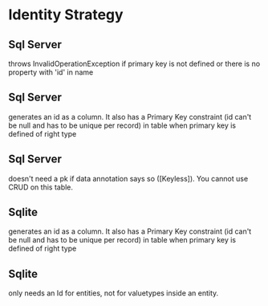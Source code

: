 # Identity Strategy
## Sql Server
throws InvalidOperationException if primary key is not defined or there is no property with 'id' in name  
## Sql Server
generates an id as a column. It also has a Primary Key constraint (id can't be null and has to be unique per record) in table when primary key is defined of right type  
## Sql Server
doesn't need a pk if data annotation says so ([Keyless]). You cannot use CRUD on this table.  
## Sqlite
generates an id as a column. It also has a Primary Key constraint (id can't be null and has to be unique per record) in table when primary key is defined of right type  
## Sqlite
only needs an Id for entities, not for valuetypes inside an entity.  
